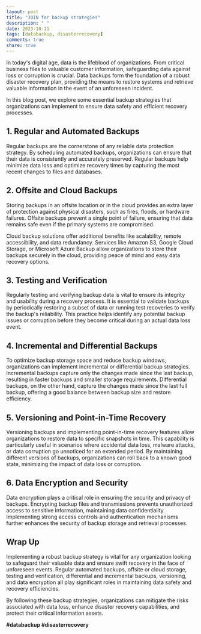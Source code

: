 ```yaml
---
layout: post
title: "JOIN for backup strategies"
description: " "
date: 2023-10-11
tags: [databackup, disasterrecovery]
comments: true
share: true
---
```


In today's digital age, data is the lifeblood of organizations. From critical business files to valuable customer information, safeguarding data against loss or corruption is crucial. Data backups form the foundation of a robust disaster recovery plan, providing the means to restore systems and retrieve valuable information in the event of an unforeseen incident.

In this blog post, we explore some essential backup strategies that organizations can implement to ensure data safety and efficient recovery processes.

## 1. Regular and Automated Backups

Regular backups are the cornerstone of any reliable data protection strategy. By scheduling automated backups, organizations can ensure that their data is consistently and accurately preserved. Regular backups help minimize data loss and optimize recovery times by capturing the most recent changes to files and databases.

## 2. Offsite and Cloud Backups

Storing backups in an offsite location or in the cloud provides an extra layer of protection against physical disasters, such as fires, floods, or hardware failures. Offsite backups prevent a single point of failure, ensuring that data remains safe even if the primary systems are compromised.

Cloud backup solutions offer additional benefits like scalability, remote accessibility, and data redundancy. Services like Amazon S3, Google Cloud Storage, or Microsoft Azure Backup allow organizations to store their backups securely in the cloud, providing peace of mind and easy data recovery options.

## 3. Testing and Verification

Regularly testing and verifying backup data is vital to ensure its integrity and usability during a recovery process. It is essential to validate backups by periodically restoring a subset of data or running test recoveries to verify the backup's reliability. This practice helps identify any potential backup issues or corruption before they become critical during an actual data loss event.

## 4. Incremental and Differential Backups

To optimize backup storage space and reduce backup windows, organizations can implement incremental or differential backup strategies. Incremental backups capture only the changes made since the last backup, resulting in faster backups and smaller storage requirements. Differential backups, on the other hand, capture the changes made since the last full backup, offering a good balance between backup size and restore efficiency.

## 5. Versioning and Point-in-Time Recovery

Versioning backups and implementing point-in-time recovery features allow organizations to restore data to specific snapshots in time. This capability is particularly useful in scenarios where accidental data loss, malware attacks, or data corruption go unnoticed for an extended period. By maintaining different versions of backups, organizations can roll back to a known good state, minimizing the impact of data loss or corruption.

## 6. Data Encryption and Security

Data encryption plays a critical role in ensuring the security and privacy of backups. Encrypting backup files and transmissions prevents unauthorized access to sensitive information, maintaining data confidentiality. Implementing strong access controls and authentication mechanisms further enhances the security of backup storage and retrieval processes.

## Wrap Up

Implementing a robust backup strategy is vital for any organization looking to safeguard their valuable data and ensure swift recovery in the face of unforeseen events. Regular automated backups, offsite or cloud storage, testing and verification, differential and incremental backups, versioning, and data encryption all play significant roles in maintaining data safety and recovery efficiencies.

By following these backup strategies, organizations can mitigate the risks associated with data loss, enhance disaster recovery capabilities, and protect their critical information assets.

**#databackup #disasterrecovery**